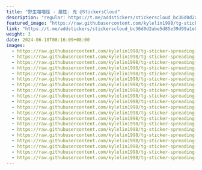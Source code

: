 ```yaml
---
title: "野生喵喵怪 - 屬性: 兇 @StickersCloud"
description: "regular: https://t.me/addstickers/stickerscloud_bc36d0d2abe5d85e39d99a1e0_434_by_SCBridgeToTGBot"
featured_image: "https://raw.githubusercontent.com/kylelin1998/tg-sticker-spreading-worldwide-images/main/img/a6059e32-b4b5-401d-8bb7-3af265645e3f.jpg"
link: "https://t.me/addstickers/stickerscloud_bc36d0d2abe5d85e39d99a1e0_434_by_SCBridgeToTGBot"
weight: 3
date: 2024-06-10T08:16:09+08:00
images:
  - https://raw.githubusercontent.com/kylelin1998/tg-sticker-spreading-worldwide-images/main/img/a6059e32-b4b5-401d-8bb7-3af265645e3f.jpg
  - https://raw.githubusercontent.com/kylelin1998/tg-sticker-spreading-worldwide-images/main/img/65e3b8c8-42dd-43d1-b0b3-a5683c530534.jpg
  - https://raw.githubusercontent.com/kylelin1998/tg-sticker-spreading-worldwide-images/main/img/762d0467-3eb8-49f3-8d94-2d073a7ddfee.jpg
  - https://raw.githubusercontent.com/kylelin1998/tg-sticker-spreading-worldwide-images/main/img/a19df3fa-7718-4a63-945d-ce072a41014b.jpg
  - https://raw.githubusercontent.com/kylelin1998/tg-sticker-spreading-worldwide-images/main/img/47945d74-cc00-457d-8e4c-b67bec459dd3.jpg
  - https://raw.githubusercontent.com/kylelin1998/tg-sticker-spreading-worldwide-images/main/img/2e95cc0d-7328-412d-a60e-580ddca66b5c.jpg
  - https://raw.githubusercontent.com/kylelin1998/tg-sticker-spreading-worldwide-images/main/img/45b3cff3-58be-4793-ad79-fb76da2fb8c9.jpg
  - https://raw.githubusercontent.com/kylelin1998/tg-sticker-spreading-worldwide-images/main/img/7d753dad-d86d-47b7-adaf-8936bddb7080.jpg
  - https://raw.githubusercontent.com/kylelin1998/tg-sticker-spreading-worldwide-images/main/img/ac02f91d-ecc2-40be-9261-a14a9b20a646.jpg
  - https://raw.githubusercontent.com/kylelin1998/tg-sticker-spreading-worldwide-images/main/img/1aeaff3b-8354-4c87-a579-aee58aa568bb.jpg
  - https://raw.githubusercontent.com/kylelin1998/tg-sticker-spreading-worldwide-images/main/img/ffa1bb3f-ac4a-46f3-b961-1ca72a9312b4.jpg
  - https://raw.githubusercontent.com/kylelin1998/tg-sticker-spreading-worldwide-images/main/img/a2ef04cb-cade-4987-8a12-74cab110753f.jpg
  - https://raw.githubusercontent.com/kylelin1998/tg-sticker-spreading-worldwide-images/main/img/102e07df-726f-4d1e-921c-1f4de84f9d20.jpg
  - https://raw.githubusercontent.com/kylelin1998/tg-sticker-spreading-worldwide-images/main/img/081a6cf0-3681-465a-99be-820b45f551da.jpg
  - https://raw.githubusercontent.com/kylelin1998/tg-sticker-spreading-worldwide-images/main/img/16a02e51-e280-4544-89b2-111a0fa3a0c7.jpg
  - https://raw.githubusercontent.com/kylelin1998/tg-sticker-spreading-worldwide-images/main/img/6b59ff9e-977d-44fb-b46f-520e9b15e6a6.jpg
  - https://raw.githubusercontent.com/kylelin1998/tg-sticker-spreading-worldwide-images/main/img/4c4a2ced-458d-4e8c-8846-551f73c6fde4.jpg
  - https://raw.githubusercontent.com/kylelin1998/tg-sticker-spreading-worldwide-images/main/img/dcff6b77-2167-41b8-a123-fb7414551a5c.jpg
  - https://raw.githubusercontent.com/kylelin1998/tg-sticker-spreading-worldwide-images/main/img/bfcb3d12-4b16-4417-9a2e-5f160d11f53f.jpg
  - https://raw.githubusercontent.com/kylelin1998/tg-sticker-spreading-worldwide-images/main/img/b044f601-47f7-4ea2-b6fb-a4b880d416ce.jpg
---
```

